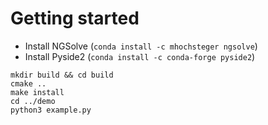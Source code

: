 # Getting started

 - Install NGSolve (`conda install -c mhochsteger ngsolve`)
 - Install Pyside2 (`conda install -c conda-forge pyside2`)
```
mkdir build && cd build
cmake ..
make install
cd ../demo
python3 example.py
```

